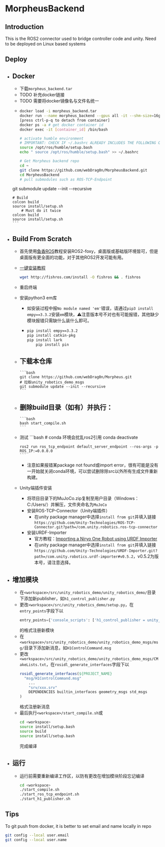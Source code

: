 # MorpheusBackend

## Introduction

This is the ROS2 connector used to bridge controller code and unity. Need to be deployed on Linux based systems

## Deploy

- ## Docker
	- 下载`morpheus_backend.tar`
	- TODO 补充docker链接
	- TODO 需要将docker镜像名与文件名统一
	-
	  ```bash
	  docker load -i morpheus_backend.tar
	  docker run --name morpheus_backend --gpus all -it --shm-size=16g --rm -v /mnt/j/DockerDirs/morpheus/:/root -p 10000:10000 morpheus_backend:v1.0
	  [press ctrl-p-q to detach from container]
	  docker ps -a # get docker container id
	  docker exec -it [container_id] /bin/bash
	  
	  # activate humble environment
	  # IMPORTANT: CHECK IF ~/.bashrc ALREADY INCLUDES THE FOLLOWING COMMAND!
	  source /opt/ros/humble/setup.bash
	  echo " source /opt/ros/humble/setup.bash" >> ~/.bashrc
	  
	  # Get Morpheus backend repo
	  cd ~
	  git clone https://github.com/webDrag0n/MorpheusBackend.git
	  cd MorpheusBackend
	  # pull submodules such as ROS-TCP-Endpoint
    git submodule update --init --recursive
	  
	  # Build
	  colcon build
	  source install/setup.sh
          # Must do it twice
	  colcon build
	  source install/setup.sh
	  ```
- ## Build From Scratch

	- 首先使用[鱼香ROS](https://fishros.org.cn/forum/)教程安装ROS2-foxy，桌面版或基础版环境皆可，但是桌面版有更全面的功能，对于其他ROS2开发可能有用。
	- [一键安装教程](https://fishros.org.cn/forum/topic/20/%E5%B0%8F%E9%B1%BC%E7%9A%84%E4%B8%80%E9%94%AE%E5%AE%89%E8%A3%85%E7%B3%BB%E5%88%97)
	  ```bash
	  wget http://fishros.com/install -O fishros && . fishros
	  ```
	- 重启终端
	- 安装python3 em库
		- 如安装过程中报`No module named 'em'`错误，请通过`pip3 install empy==3.3.2`安装`em`模块，⚠️注意版本号不对也有可能报错，其他缺少模块报错只需缺什么装什么即可。
		-
		  ```bash
		  pip install empy==3.3.2
		  pip install catkin-pkg
		  pip install lark
    		  pip install pin
		  ```
	- 下载本仓库
		-
		  ```bash
		  git clone https://github.com/webDrag0n/Morpheus.git
		  # 拉取unity_robotics_demo_msgs
		  git submodule update --init --recursive
		  ```
	- 删除build目录（如有）并执行：
		-
		  ```bash
		  bash start_compile.sh
		  ```
	- 测试
		  ```bash
		  # conda 环境会扰乱ros2引用
		  conda deactivate
		  
		  ros2 run ros_tcp_endpoint default_server_endpoint --ros-args -p ROS_IP:=0.0.0.0
		  ```
		- 注意如果报错某package not found或import error，很有可能是没有一开始就关闭conda环境，可以尝试删除除src以外所有生成文件重新构建。
	- Unity端插件安装
		
		- 将项目目录下的MuJoCo.zip复制至用户目录（Windows：C:/Users/<UserName>）并解压，文件夹命名为`MuJoCo`
		- 安装ROS-TCP-Connector（Unity端插件）
		  - 在unity package manager中选择`install from git`并填入链接`https://github.com/Unity-Technologies/ROS-TCP-Connector.git?path=/com.unity.robotics.ros-tcp-connector`
		- 安装URDF-Importer
		  - 官方教程：[Importing a Niryo One Robot using URDF Importer](https://github.com/Unity-Technologies/Unity-Robotics-Hub/blob/main/tutorials/urdf_importer/urdf_tutorial.md)
		  - 在unity package manager中选择`install from git`并填入链接`https://github.com/Unity-Technologies/URDF-Importer.git?path=/com.unity.robotics.urdf-importer#v0.5.2`，v0.5.2为版本号，请注意选择。
- ## 增加模块
	- 在`<workspace>/src/unity_robotics_demo/unity_robotics_demo/`目录下添加新publisher，如`h1_control_publisher.py`
	- 更改`<workspace>/src/unity_robotics_demo/setup.py`，在`entry_points`字段下以
	  ```python
	  entry_points={'console_scripts': ['h1_control_publisher = unity_robotics_demo.h1_control_publisher:main'], ...}
	  ```
	  的格式注册新模块  
	- 在`<workspace>/src/unity_robotics_demo/unity_robotics_demo_msgs/msg/`目录下添加新消息，如`H1ControlCommand.msg`
	- 更改`<workspace>/src/unity_robotics_demo/unity_robotics_demo_msgs/CMakeLists.txt`，在`rosidl_generate_interfaces`字段下以
	  ```cmake
	  rosidl_generate_interfaces(${PROJECT_NAME}
	  	"msg/H1ControlCommand.msg"
	      ...
	      "srv/xxx.srv"
	      DEPENDENCIES builtin_interfaces geometry_msgs std_msgs
	  )
	  ```
	  格式注册新消息  
	- 最后执行`<workspace>/start_compile.sh`或
	  ```bash
	  cd <workspace>
	  source install/setup.bash
	  source build
	  source install/setup.bash
	  ```
	  完成编译  
- ## 运行
	- 运行前需要重新编译工作区，以防有更改在增加模块阶段忘记编译
	  ```bash
	  cd <workspace>
	  ./start_compile.sh
	  ./start_ros_tcp_endpoint.sh 
	  ./start_h1_publisher.sh
	  ```

## Tips

To git push from docker, it is better to set email and name locally in repo

```bash
git config --local user.email
git config --local user.name
```
